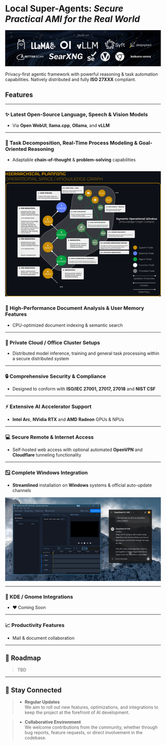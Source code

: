 # Local **Super-Agents**: ***Secure** Practical AMI for the **Real World***

![](https://github.com/Independent-AI-Labs/local-super-agents/blob/main/res/docs/built_on.png)

Privacy-first agentic framework with powerful reasoning & task automation capabilities. Natively distributed and fully **ISO 27XXX** compliant.


## **Features**

---

### **✨ Latest Open-Source Language, Speech & Vision Models**

- Via **Open WebUI**, **llama.cpp**, **Ollama**,  and **vLLM**

---

### **🧠 Task Decomposition, Real-Time Process Modeling & Goal-Oriented Reasoning**

- Adaptable **chain-of-thought** & **problem-solving** capabilities

![](https://github.com/Independent-AI-Labs/local-super-agents/blob/main/res/docs/task_decomposition.png)
---

### **🚅 High-Performance Document Analysis & User Memory Features**

- CPU-optimized document indexing & semantic search

---

### **🌌 Private Cloud / Office Cluster Setups**

- Distributed model inference, training and general task processing within a secure distributed system

---

### **🔒 Comprehensive Security & Compliance**

- Designed to conform with **ISO/IEC 27001, 27017, 27018** and **NIST CSF**

---

### **⚡ Extensive AI Accelerator Support**

- **Intel Arc**, **NVidia** **RTX** and **AMD** **Radeon** GPUs & NPUs

---

### **💻 Secure Remote & Internet Access**

- Self-hosted web access with optional automated **OpenVPN** and **Cloudflare** tunneling functionality

---

### **🪟 Complete Windows Integration**

- **Streamlined** installation on **Windows** systems & official auto-update channels

![](https://github.com/Independent-AI-Labs/local-super-agents/blob/main/res/docs/screens/floating_assist.png)

---

### **🐧 KDE / Gnome Integrations**

- ❤️ Coming Soon

---

### **📈 Productivity Features**

- Mail & document collaboration

---

## **📅 Roadmap**

> TBD

---

## **🤝 Stay Connected**

> - **Regular Updates**  
    We aim to roll out new features, optimizations, and integrations to keep the project at the forefront of AI
    development.

> - **Collaborative Environment**  
    We welcome contributions from the community, whether through bug reports, feature requests, or direct involvement in
    the codebase.
